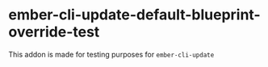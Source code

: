 ember-cli-update-default-blueprint-override-test
==============================================================================

This addon is made for testing purposes for `ember-cli-update`
